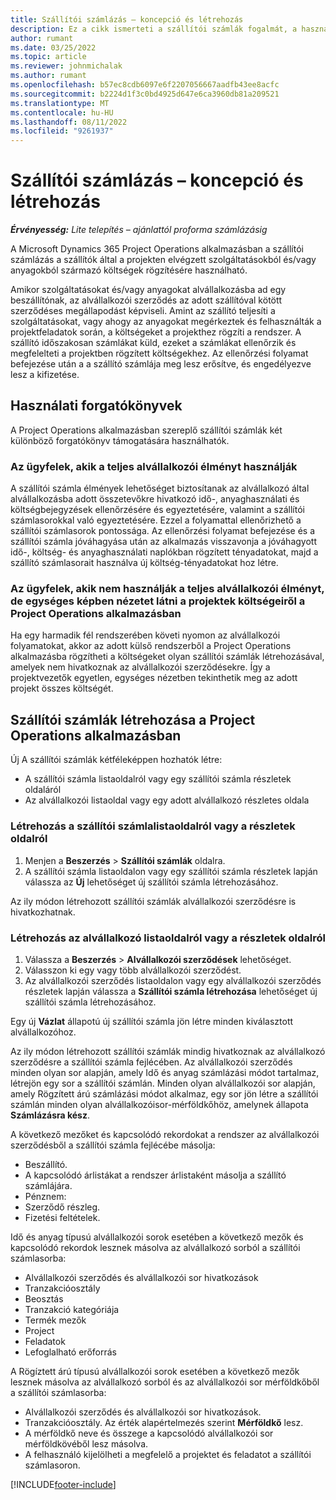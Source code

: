 ```yaml
---
title: Szállítói számlázás – koncepció és létrehozás
description: Ez a cikk ismerteti a szállítói számlák fogalmát, a használati forgatókönyveiket, és ismerteti azok létrehozási módszerét a Microsoft Dynamics 365 Project Operations alkalmazásban.
author: rumant
ms.date: 03/25/2022
ms.topic: article
ms.reviewer: johnmichalak
ms.author: rumant
ms.openlocfilehash: b57ec8cdb6097e6f2207056667aadfb43ee8acfc
ms.sourcegitcommit: b2224d1f3c0bd4925d647e6ca3960db81a209521
ms.translationtype: MT
ms.contentlocale: hu-HU
ms.lasthandoff: 08/11/2022
ms.locfileid: "9261937"
---
```

# <a name="vendor-invoicing---concept-and-creation"></a>Szállítói számlázás – koncepció és létrehozás

_**Érvényesség:** Lite telepítés – ajánlattól proforma számlázásig_

A Microsoft Dynamics 365 Project Operations alkalmazásban a szállítói számlázás a szállítók által a projekten elvégzett szolgáltatásokból és/vagy anyagokból származó költségek rögzítésére használható.

Amikor szolgáltatásokat és/vagy anyagokat alvállalkozásba ad egy beszállítónak, az alvállalkozói szerződés az adott szállítóval kötött szerződéses megállapodást képviseli. Amint az szállító teljesíti a szolgáltatásokat, vagy ahogy az anyagokat megérkeztek és felhasználták a projektfeladatok során, a költségeket a projekthez rögzíti a rendszer. A szállító időszakosan számlákat küld, ezeket a számlákat ellenőrzik és megfelelteti a projektben rögzített költségekhez. Az ellenőrzési folyamat befejezése után a a szállító számlája meg lesz erősítve, és engedélyezve lesz a kifizetése.

## <a name="scenarios-for-use"></a>Használati forgatókönyvek

A Project Operations alkalmazásban szereplő szállítói számlák két különböző forgatókönyv támogatására használhatók.

### <a name="customers-use-the-full-subcontracting-experiences"></a>Az ügyfelek, akik a teljes alvállalkozói élményt használják

A szállítói számla élmények lehetőséget biztosítanak az alvállalkozó által alvállalkozásba adott összetevőkre hivatkozó idő-, anyaghasználati és költségbejegyzések ellenőrzésére és egyeztetésére, valamint a szállítói számlasorokkal való egyeztetésére. Ezzel a folyamattal ellenőrizhető a szállítói számlasorok pontossága. Az ellenőrzési folyamat befejezése és a szállítói számla jóváhagyása után az alkalmazás visszavonja a jóváhagyott idő-, költség- és anyaghasználati naplókban rögzített tényadatokat, majd a szállító számlasorait használva új költség-tényadatokat hoz létre.

### <a name="customers-dont-use-the-full-subcontracting-experiences-but-want-to-have-a-unified-view-of-costs-on-projects-in-project-operations"></a>Az ügyfelek, akik nem használják a teljes alvállalkozói élményt, de egységes képben nézetet látni a projektek költségeiről a Project Operations alkalmazásban

Ha egy harmadik fél rendszerében követi nyomon az alvállalkozói folyamatokat, akkor az adott külső rendszerből a Project Operations alkalmazásba rögzítheti a költségeket olyan szállítói számlák létrehozásával, amelyek nem hivatkoznak az alvállalkozói szerződésekre. Így a projektvezetők egyetlen, egységes nézetben tekinthetik meg az adott projekt összes költségét.

## <a name="creation-of-vendor-invoices-in-project-operations"></a>Szállítói számlák létrehozása a Project Operations alkalmazásban

Új A szállítói számlák kétféleképpen hozhatók létre:

- A szállítói számla listaoldalról vagy egy szállítói számla részletek oldaláról
- Az alvállalkozói listaoldal vagy egy adott alvállalkozó részletes oldala

### <a name="creation-from-the-vendor-invoice-list-page-or-details-page"></a>Létrehozás a szállítói számlalistaoldalról vagy a részletek oldalról

1. Menjen a **Beszerzés** \> **Szállítói számlák** oldalra.
2. A szállítói számla listaoldalon vagy egy szállítói számla részletek lapján válassza az **Új** lehetőséget új szállítói számla létrehozásához.

Az ily módon létrehozott szállítói számlák alvállalkozói szerződésre is hivatkozhatnak.

### <a name="creation-from-the-subcontract-list-page-or-details-page"></a>Létrehozás az alvállalkozó listaoldalról vagy a részletek oldalról

1. Válassza a **Beszerzés** \> **Alvállalkozói szerződések** lehetőséget.
2. Válasszon ki egy vagy több alvállalkozói szerződést.
3. Az alvállalkozói szerződés listaoldalon vagy egy alvállalkozói szerződés részletek lapján válassza a **Szállítói számla létrehozása** lehetőséget új szállítói számla létrehozásához.

Egy új **Vázlat** állapotú új szállítói számla jön létre minden kiválasztott alvállalkozóhoz.

Az ily módon létrehozott szállítói számlák mindig hivatkoznak az alvállalkozó szerződésre a szállítói számla fejlécében. Az alvállalkozói szerződés minden olyan sor alapján, amely Idő és anyag számlázási módot tartalmaz, létrejön egy sor a szállítói számlán. Minden olyan alvállalkozói sor alapján, amely Rögzített árú számlázási módot alkalmaz, egy sor jön létre a szállítói számlán minden olyan alvállalkozóisor-mérföldkőhöz, amelynek állapota **Számlázásra kész**.

A következő mezőket és kapcsolódó rekordokat a rendszer az alvállalkozói szerződésből a szállítói számla fejlécébe másolja:

- Beszállító.
- A kapcsolódó árlistákat a rendszer árlistaként másolja a szállító számlájára.
- Pénznem:
- Szerződő részleg.
- Fizetési feltételek.

Idő és anyag típusú alvállalkozói sorok esetében a következő mezők és kapcsolódó rekordok lesznek másolva az alvállalkozó sorból a szállítói számlasorba:

- Alvállalkozói szerződés és alvállalkozói sor hivatkozások
- Tranzakcióosztály
- Beosztás
- Tranzakció kategóriája
- Termék mezők
- Project
- Feladatok
- Lefoglalható erőforrás

A Rögíztett árú típusú alvállalkozói sorok esetében a következő mezők lesznek másolva az alvállalkozó sorból és az alvállalkozói sor mérföldkőből a szállítói számlasorba:

- Alvállalkozói szerződés és alvállalkozói sor hivatkozások.
- Tranzakcióosztály. Az érték alapértelmezés szerint **Mérföldkő** lesz.
- A mérföldkő neve és összege a kapcsolódó alvállalkozói sor mérföldkövéből lesz másolva.
- A felhasználó kijelölheti a megfelelő a projektet és feladatot a szállítói számlasoron.

[!INCLUDE[footer-include](../../includes/footer-banner.md)]

